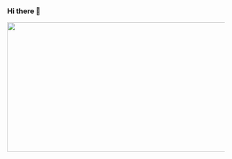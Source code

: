 ### Hi there 👋


<a href="https://github.com/devxb/gitanimals">
<img
  src="https://render.gitanimals.org/farms/lumpenop"
  width="600"
  height="300"
/>
</a>
<!--
**lumpenop/lumpenop** is a ✨ _special_ ✨ repository because its `README.md` (this file) appears on your GitHub profile.

Here are some ideas to get you started:

- 🔭 I’m currently working on ...
- 🌱 I’m currently learning ...
- 👯 I’m looking to collaborate on ...
- 🤔 I’m looking for help with ...
- 💬 Ask me about ...
- 📫 How to reach me: ...
- 😄 Pronouns: ...
- ⚡ Fun fact: ...
-->
